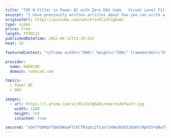 ```yaml
---
title: "TOP N Filter in Power BI with Zero DAX Code   Visual Level Filter"
excerpt: "I have previously written articles about how you can write a measure in DAX that helps with TOP N filtering. However, you may not need that calculation for many situations. If all you want is just simply to get the top 10 customers based on the sales amount, or bottom 5 products, etc, then you can simply"
originalUrl: https://youtube.com/watch?v=RCzIkJgEwOs
type: video
price: Free
length: PT5M11S
publishedDateTime: 2022-04-12T21:29:55Z
heat: 52

featuredContent: "<iframe width=\"800\" height=\"500\" frameborder=\"0\" src=\"https://www.youtube.com/embed/RCzIkJgEwOs\" allow=\"accelerometer; autoplay; encrypted-media; gyroscope; picture-in-picture\" allowfullscreen></iframe>"

provider:
  name: RADACAD
  domain: radacad.com

topics:
  - Power BI
  - DAX

images:
  - url: https://i.ytimg.com/vi/RCzIkJgEwOs/maxresdefault.jpg
    width: 1280
    height: 720
    isCached: true

secured: "sOe7TO8MqYTQmSGWaaFlCKCfR5qXz2Ts2eTzkNwIKdX5JEmDV/MpXS5+DBafU+JNw1QzRME74szopuDYuaU10NSMqfTh+N00tqZ6izW/4QNa8GTne84e+OPp+yLkSCT0jLmkrJCBfyk6XHsfOEq1+dkESCqIhnHiE48FlJUr+Bjc+gqTrazQxZg8zAqqfKVGPCyZoud2+8JCSSRSxA+0jCJS4EnJUg+Yclu8gonZU3KwoD5/WRiDh5d+2aE7n3AqS1e8fdtFDcne6dcae4T5AnFEE5GXK9o0ZDR9FN9YIA19NNnZSRM81N3PR4+y8TE0v2Pe+n012UQ0TEh+LUdJ6XnzqhnATHiCmR1oSJwSIkMvBYmv4Jot7Buy/CnC4MgzjJ8EPo66mTRNx9GFOAiw1LdWFTr22Ut+KFAyB2YTKG4=;xJIRncYcJRYL1kzHHnFuJw=="
---
```


